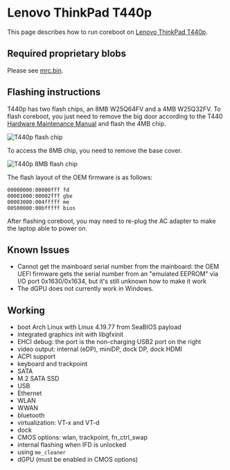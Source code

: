 # Lenovo ThinkPad T440p

This page describes how to run coreboot on [Lenovo ThinkPad T440p].

## Required proprietary blobs

Please see [mrc.bin](../../northbridge/intel/haswell/mrc.bin).

## Flashing instructions

T440p has two flash chips, an 8MB W25Q64FV and a 4MB W25Q32FV. To flash
coreboot, you just need to remove the big door according to the T440
[Hardware Maintenance Manual] and flash the 4MB chip.

![T440p flash chip](t440p_flash_chip.jpg)

To access the 8MB chip, you need to remove the base cover.

![T440p 8MB flash chip](t440p_all_flash_chips.jpg)

The flash layout of the OEM firmware is as follows:

    00000000:00000fff fd
    00001000:00002fff gbe
    00003000:004fffff me
    00500000:00bfffff bios

After flashing coreboot, you may need to re-plug the AC adapter to make
the laptop able to power on.

## Known Issues

- Cannot get the mainboard serial number from the mainboard: the OEM
  UEFI firmware gets the serial number from an "emulated EEPROM" via
  I/O port 0x1630/0x1634, but it's still unknown how to make it work
- The dGPU does not currently work in Windows.

## Working

- boot Arch Linux with Linux 4.19.77 from SeaBIOS payload
- integrated graphics init with libgfxinit
- EHCI debug: the port is the non-charging USB2 port on the right
- video output: internal (eDP), miniDP, dock DP, dock HDMI
- ACPI support
- keyboard and trackpoint
- SATA
- M.2 SATA SSD
- USB
- Ethernet
- WLAN
- WWAN
- bluetooth
- virtualization: VT-x and VT-d
- dock
- CMOS options: wlan, trackpoint, fn_ctrl_swap
- internal flashing when IFD is unlocked
- using `me_cleaner`
- dGPU (must be enabled in CMOS options)

[Lenovo ThinkPad T440p]: https://pcsupport.lenovo.com/us/zh/products/laptops-and-netbooks/thinkpad-t-series-laptops/thinkpad-t440p
[Hardware Maintenance Manual]: https://download.lenovo.com/ibmdl/pub/pc/pccbbs/mobiles_pdf/t440p_hmm_en_sp40a25467_04.pdf
